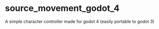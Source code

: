 # source_movement_godot_4
A simple character controller made for godot 4 (easily portable to godot 3)
